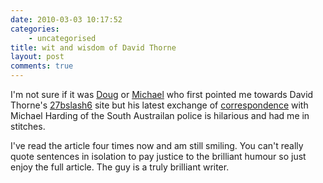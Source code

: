 ```yaml
---
date: 2010-03-03 10:17:52
categories:
    - uncategorised
title: wit and wisdom of David Thorne
layout: post
comments: true
---
```

I'm not sure if it was [Doug](http://oracledoug.com/serendipity/) or
[Michael](http://twofishcreative.com/michael/blog/) who first pointed
me towards David Thorne's [27bslash6](http://27bslash6.com) site but
his latest exchange of
[correspondence](http://twofishcreative.com/michael/blog/) with
Michael Harding of the South Austrailan police is hilarious and had me
in stitches.

I've read the article four times now and am still smiling. You can't
really quote sentences in isolation to pay justice to the brilliant
humour so just enjoy the full article. The guy is a truly brilliant
writer.
